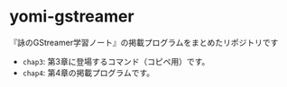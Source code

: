 # yomi-gstreamer
『詠のGStreamer学習ノート』の掲載プログラムをまとめたリポジトリです

- `chap3`: 第3章に登場するコマンド（コピペ用）です。
- `chap4`: 第4章の掲載プログラムです。
